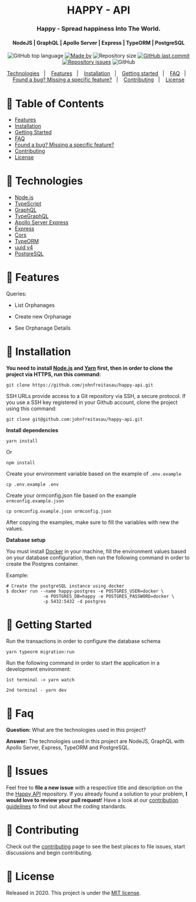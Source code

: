 <h1 align="center">
  HAPPY - API
</h1>

<h3 align="center">
  Happy - Spread happiness Into The World.
</h3>
<h4 align="center"> NodeJS | GraphQL | Apollo Server | Express | TypeORM | PostgreSQL </h4>


<!-- E02041 -->
<p align="center">
  <img alt="GitHub top language" src="https://img.shields.io/github/languages/top/johnfreitasau/happy-api?color=%2329B6D1">
  <a href="https://www.linkedin.com/in/johnfreitasau/"><img alt="Made by" src="https://img.shields.io/badge/made%20by-John%20Freitas-%2329B6D1"></a>
  <img alt="Repository size" src="https://img.shields.io/github/repo-size/johnfreitasau/happy-api?color=%2329B6D1">
  <a href="https://github.com/johnfreitasau/happy-api/commits/main"><img alt="GitHub last commit" src="https://img.shields.io/github/last-commit/johnfreitasau/happy-api?color=%2329B6D1"></a>
  <a href="https://github.com/johnfreitasau/happy-api/issues"><img alt="Repository issues" src="https://img.shields.io/github/issues/johnfreitasau/happy-api?color=%2329B6D1"></a>
  <img alt="GitHub" src="https://img.shields.io/github/license/johnfreitasau/happy-api?color=%2329B6D1">
</p>

<p align="center">
  <a href="#rocket-technologies">Technologies</a>&nbsp;&nbsp;&nbsp;|&nbsp;&nbsp;&nbsp;
  <a href="#rocket-features">Features</a>&nbsp;&nbsp;&nbsp;|&nbsp;&nbsp;&nbsp;
  <a href="#construction_worker-installation">Installation</a>&nbsp;&nbsp;&nbsp;|&nbsp;&nbsp;&nbsp;
  <a href="#runner-getting-started">Getting started</a>&nbsp;&nbsp;&nbsp;|&nbsp;&nbsp;&nbsp;
  <a href="#postbox-faq">FAQ</a>&nbsp;&nbsp;&nbsp;|&nbsp;&nbsp;&nbsp;
  <a href="#bug-issues">Found a bug? Missing a specific feature?</a>&nbsp;&nbsp;&nbsp;|&nbsp;&nbsp;&nbsp;
  <a href="#tada-contributing">Contributing</a>&nbsp;&nbsp;&nbsp;|&nbsp;&nbsp;&nbsp;
  <a href="#closed_book-license">License</a>
</p>


# :pushpin: Table of Contents

* [Features](#rocket-features)
* [Installation](#construction_worker-installation)
* [Getting Started](#runner-getting-started)
* [FAQ](#postbox-faq)
* [Found a bug? Missing a specific feature?](#bug-issues)
* [Contributing](#tada-contributing)
* [License](#closed_book-license)


# :rocket: Technologies

- [Node.js](https://nodejs.org/en/)
- [TypeScript](https://www.typescriptlang.org/)
- [GraphQL](https://graphql.org/)
- [TypeGraphQL](https://typegraphql.com/)
- [Apollo Server Express](https://www.npmjs.com/package/apollo-server-express)
- [Express](https://expressjs.com/pt-br/)
- [Cors](https://github.com/expressjs/cors#readme)
- [TypeORM](https://typeorm.io/#/)
- [uuid v4](https://github.com/thenativeweb/uuidv4/)
- [PostgreSQL](https://www.postgresql.org/)


# :rocket: Features

Queries:
* List Orphanages

* Create new Orphanage
* See Orphanage Details

# :construction_worker: Installation

**You need to install [Node.js](https://nodejs.org/en/download/) and [Yarn](https://yarnpkg.com/) first, then in order to clone the project via HTTPS, run this command:**

```
git clone https://github.com/johnfreitasau/happy-api.git
```

SSH URLs provide access to a Git repository via SSH, a secure protocol. If you use a SSH key registered in your Github account, clone the project using this command:

```
git clone git@github.com:johnfreitasau/happy-api.git
```

**Install dependencies**

```
yarn install
```

Or

```
npm install
```

Create your environment variable based on the example of ```.env.example```

```
cp .env.example .env
```


Create your ormconfig.json file based on the example ```ormconfig.example.json```

```
cp ormconfig.example.json ormconfig.json
```


After copying the examples, make sure to fill the variables with new the values.

**Database setup**

You must install [Docker](https://www.docker.com/) in your machine, fill the environment values based on your database configuration, then run the following command in order to create the Postgres container.

Example:
```
# Create the postgreSQL instance using docker
$ docker run --name happy-postgres -e POSTGRES_USER=docker \
              -e POSTGRES_DB=happy -e POSTGRES_PASSWORD=docker \
              -p 5432:5432 -d postgres
```


# :runner: Getting Started

Run the transactions in order to configure the database schema

```yarn typeorm migration:run```

Run the following command in order to start the application in a development environment:

```
1st terminal -> yarn watch

2nd terminal - yarn dev
```

# :postbox: Faq

**Question:** What are the technologies used in this project?

**Answer:** The technologies used in this project are NodeJS, GraphQL with Apollo Server, Express, TypeORM and PostgreSQL.

# :bug: Issues

Feel free to **file a new issue** with a respective title and description on the the [Happy API](https://github.com/johnfreitasau/happy-api/issues) repository. If you already found a solution to your problem, **I would love to review your pull request**! Have a look at our [contribution guidelines](https://github.com/johnfreitasau/happy-api/blob/main/CONTRIBUTING.md) to find out about the coding standards.

# :tada: Contributing

Check out the [contributing](https://github.com/johnfreitasau/happy-api/blob/main/CONTRIBUTING.md) page to see the best places to file issues, start discussions and begin contributing.

# :closed_book: License

Released in 2020.
This project is under the [MIT license](https://github.com/johnfreitasau/happy-api/LICENSE).
